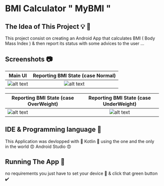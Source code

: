 # BMI Calculator  " MyBMI " 

## The Idea of This Project 💡 🌟

This project consist on creating an Android App that calculates BMI ( Body Mass Index ) & then report its status with some advices to the user ...

## Screenshots 📷

| Main UI  | Reporting BMI State (case Normal) |
| ------------- |:-------------:|
| ![alt text](https://github.com/NINadjem/BMI-Calculator/blob/master/Screenshots/mainPage.png "first screen" )| ![alt text](https://github.com/NINadjem/BMI-Calculator/blob/master/Screenshots/normalW.png "Normal BMI" ) |

| Reporting BMI State (case OverWeight) | Reporting BMI State (case UnderWeight) |
| ------------- |:-------------:|
| ![alt text](https://github.com/https://github.com/NINadjem/BMI-Calculator/blob/master/Screenshots/overW.png "high BMI" ) | ![alt text](https://github.com/NINadjem/BMI-Calculator/blob/master/Screenshots/underW.png "low BMI" ) |

## IDE & Programming language 🔧
This Application was devlopped with 💜 Kotlin 💜 using the one and the only in the world 😍 Android Studio 😍 

## Running The App 🔌
no requirements you just have to set your device 📱 & click that green button ✔️
